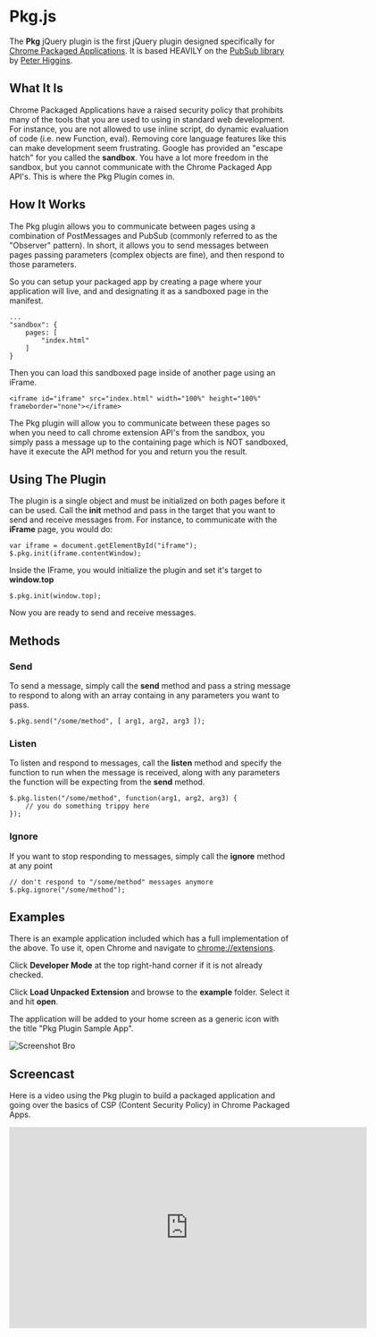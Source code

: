 Pkg.js
======================

The **Pkg** jQuery plugin is the first jQuery plugin designed specifically for [Chrome Packaged Applications](http://developer.chrome.com/extensions/apps.html).  It is based HEAVILY on the [PubSub library](https://github.com/phiggins42/bloody-jquery-plugins) by [Peter Higgins](http://higginsforpresident.net/projects/).

## What It Is

Chrome Packaged Applications have a raised security policy that prohibits many of the tools that you are used to using in standard web development.  For instance, you are not allowed to use inline script, do dynamic evaluation of code (i.e. new Function, eval).  Removing core language features like this can make development seem frustrating.  Google has provided an "escape hatch" for you called the **sandbox**. You have a lot more freedom in the sandbox, but you cannot communicate with the Chrome Packaged App API's.  This is where the Pkg Plugin comes in.

## How It Works

The Pkg plugin allows you to communicate between pages using a combination of PostMessages and PubSub (commonly referred to as the "Observer" pattern).  In short, it allows you to send messages between pages passing parameters (complex objects are fine), and then respond to those parameters.  

So you can setup your packaged app by creating a page where your application will live, and and designating it as a sandboxed page in the manifest.

    ...
    "sandbox": {
   	    pages: [
            "index.html"
   	    ]
    }

Then you can load this sandboxed page inside of another page using an iFrame.

    <iframe id="iframe" src="index.html" width="100%" height="100%" frameborder="none"></iframe>

The Pkg plugin will allow you to communicate between these pages so when you need to call chrome extension API's from the sandbox, you simply pass a message up to the containing page which is NOT sandboxed, have it execute the API method for you and return you the result.

## Using The Plugin

The plugin is a single object and must be initialized on both pages before it can be used.  Call the **init** method and pass in the target that you want to send and receive messages from.  For instance, to communicate with the **iFrame** page, you would do:

    var iframe = document.getElementById("iframe");
    $.pkg.init(iframe.contentWindow);

Inside the IFrame, you would initialize the plugin and set it's target to **window.top**

    $.pkg.init(window.top);

Now you are ready to send and receive messages.

## Methods

### Send

To send a message, simply call the **send** method and pass a string message to respond to along with an array containg in any parameters you want to pass.

    $.pkg.send("/some/method", [ arg1, arg2, arg3 ]);

### Listen

To listen and respond to messages, call the **listen** method and specify the function to run when the message is received, along with any parameters the function will be expecting from the **send** method.

	$.pkg.listen("/some/method", function(arg1, arg2, arg3) {
		// you do something trippy here
	});

### Ignore

If you want to stop responding to messages, simply call the **ignore** method at any point

    // don't respond to "/some/method" messages anymore
    $.pkg.ignore("/some/method");

## Examples

There is an example application included which has a full implementation of the above.  To use it, open Chrome and navigate to [chrome://extensions](chrome://extensions).  

Click **Developer Mode** at the top right-hand corner if it is not already checked.

Click **Load Unpacked Extension** and browse to the **example** folder.  Select it and hit **open**.

The application will be added to your home screen as a generic icon with the title "Pkg Plugin Sample App".

![Screenshot Bro](https://raw.github.com/burkeholland/pkg/master/screenshot.png)

## Screencast

Here is a video using the Pkg plugin to build a packaged application and going over the basics of CSP (Content Security Policy) in Chrome Packaged Apps.

<iframe width="640" height="360" src="http://www.youtube.com/embed/TUWHkYKJ9Wk?rel=0" frameborder="0" allowfullscreen></iframe>
